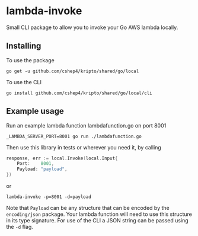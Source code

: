 # lambda-invoke

Small CLI package to allow you to invoke your Go AWS lambda locally.

## Installing

To use the package
```
go get -u github.com/cshep4/kripto/shared/go/local
```
To use the CLI
```
go install github.com/cshep4/kripto/shared/go/local/cli
```

## Example usage

Run an example lambda function lambdafunction.go on port 8001

```
_LAMBDA_SERVER_PORT=8001 go run ./lambdafunction.go
```

Then use this library in tests or wherever you need it, by calling 

```go
response, err := local.Invoke(local.Input{
    Port:    8001,
    Payload: "payload",
})
```
or
```
lambda-invoke -p=8001 -d=payload
```

Note that `Payload` can be any structure that can be encoded by the `encoding/json` package.
Your lambda function will need to use this structure in its type signature. For use of the CLI a JSON
string can be passed using the `-d` flag.
